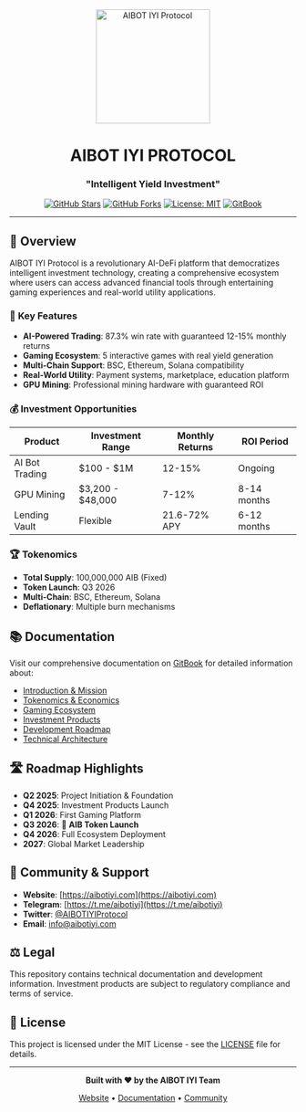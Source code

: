 <div align="center">
  <img src="assets/logos/aibot-logo.png" alt="AIBOT IYI Protocol" width="200"/>
  
# AIBOT IYI PROTOCOL

### "Intelligent Yield Investment"

[![GitHub Stars](https://img.shields.io/github/stars/your-username/AIBOT-IYI-PROTOCOL.svg)](https://github.com/your-username/AIBOT-IYI-PROTOCOL/stargazers)
[![GitHub Forks](https://img.shields.io/github/forks/your-username/AIBOT-IYI-PROTOCOL.svg)](https://github.com/your-username/AIBOT-IYI-PROTOCOL/network/members)
[![License: MIT](https://img.shields.io/badge/License-MIT-yellow.svg)](https://opensource.org/licenses/MIT)
[![GitBook](https://img.shields.io/badge/GitBook-Documentation-blue)](https://aibotiyi.gitbook.io/aibot-iyi)

</div>

---

## 🌟 **Overview**

AIBOT IYI Protocol is a revolutionary AI-DeFi platform that democratizes intelligent investment technology, creating a comprehensive ecosystem where users can access advanced financial tools through entertaining gaming experiences and real-world utility applications.

### 🚀 **Key Features**

- **AI-Powered Trading**: 87.3% win rate with guaranteed 12-15% monthly returns
- **Gaming Ecosystem**: 5 interactive games with real yield generation  
- **Multi-Chain Support**: BSC, Ethereum, Solana compatibility
- **Real-World Utility**: Payment systems, marketplace, education platform
- **GPU Mining**: Professional mining hardware with guaranteed ROI

### 💰 **Investment Opportunities**

| Product | Investment Range | Monthly Returns | ROI Period |
|---------|------------------|-----------------|------------|
| AI Bot Trading | $100 - $1M | 12-15% | Ongoing |
| GPU Mining | $3,200 - $48,000 | 7-12% | 8-14 months |
| Lending Vault | Flexible | 21.6-72% APY | 6-12 months |

### 🏆 **Tokenomics**

- **Total Supply**: 100,000,000 AIB (Fixed)
- **Token Launch**: Q3 2026
- **Multi-Chain**: BSC, Ethereum, Solana
- **Deflationary**: Multiple burn mechanisms

## 📚 **Documentation**

Visit our comprehensive documentation on [GitBook](https://aibotiyi.gitbook.io/aibot-iyi) for detailed information about:

- [Introduction & Mission](docs/introduction/)
- [Tokenomics & Economics](docs/tokenomics/)
- [Gaming Ecosystem](docs/ecosystem/)
- [Investment Products](docs/investment-products/)
- [Development Roadmap](docs/roadmap/)
- [Technical Architecture](docs/technical/)

## 🛣️ **Roadmap Highlights**

- **Q2 2025**: Project Initiation & Foundation
- **Q4 2025**: Investment Products Launch  
- **Q1 2026**: First Gaming Platform
- **Q3 2026**: 🚀 **AIB Token Launch**
- **Q4 2026**: Full Ecosystem Deployment
- **2027**: Global Market Leadership

## 🤝 **Community & Support**

- **Website**: [https://aibotiyi.com](https://aibotiyi.com)
- **Telegram**: [https://t.me/aibotiyi](https://t.me/aibotiyi)
- **Twitter**: [@AIBOTIYIProtocol](https://x.com/AIBotIYI)
- **Email**: info@aibotiyi.com

## ⚖️ **Legal**

This repository contains technical documentation and development information. Investment products are subject to regulatory compliance and terms of service.

## 📄 **License**

This project is licensed under the MIT License - see the [LICENSE](LICENSE) file for details.

---

<div align="center">

**Built with ❤️ by the AIBOT IYI Team**

[Website](https://aibotiyi.com) • [Documentation](https://aibotiyi.gitbook.io/aibot-iyi) • [Community](https://t.me/aibotiyi)

</div>